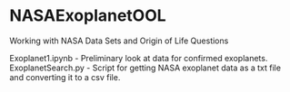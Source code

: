# NASAExoplanetOOL
Working with NASA Data Sets and Origin of Life Questions

Exoplanet1.ipynb - Preliminary look at data for confirmed exoplanets. <br>
ExoplanetSearch.py - Script for getting NASA exoplanet data as a txt file and converting it to a csv file. <br>
